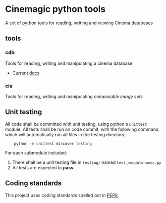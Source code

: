 # Cinemagic python tools

A set of python tools for reading, writing and viewing Cinema databases

## tools

### cdb

Tools for reading, writing and manipulating a cinema database

- Current [docs](cdb.md)

### cis

Tools for reading, writing and manipulating *composable image sets*

## Unit testing

All code shall be committed with unit testing, using python's `unittest` module. All tests shall be run on code commit, with the following command, which will automatically run all files in the testing directory:

```
    python -m unittest discover testing
```

For each submodule included:

1. There shall be a unit testing file in `testing/` named `test_<modulename>.py`
2. All tests are expected to **pass**.

## Coding standards

This project uses coding standards spelled out in [PEP8](https://www.python.org/dev/peps/pep-0008/)

